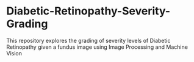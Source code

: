 # Diabetic-Retinopathy-Severity-Grading
This repository explores the grading of severity levels of Diabetic Retinopathy given a fundus image using Image Processing and Machine Vision
